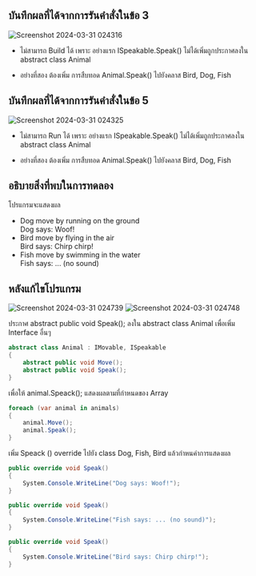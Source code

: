 ## บันทึกผลที่ได้จากการรันคำสั่งในข้อ 3

![Screenshot 2024-03-31 024316](https://github.com/ironmanwin1/03376836-OOP-2566-Lab-13/assets/144198724/d5c7bcfb-f9a0-4a06-9929-2a104050dd76)


- ไม่สามารถ Build ได้ เพราะ อย่างแรก ISpeakable.Speak() ไม่ได้เพิ่มถูกประกาศลงใน
abstract class Animal

 - อย่างที่สอง ต้องเพิ่ม การสืบทอด Animal.Speak() ไปยังคลาส Bird, Dog, Fish

## บันทึกผลที่ได้จากการรันคำสั่งในข้อ 5

![Screenshot 2024-03-31 024325](https://github.com/ironmanwin1/03376836-OOP-2566-Lab-13/assets/144198724/1824723d-10da-4948-920c-285ff7bd534f)


- ไม่สามารถ Run ได้ เพราะ อย่างแรก ISpeakable.Speak() ไม่ได้เพิ่มถูกประกาศลงใน
abstract class Animal

 - อย่างที่สอง ต้องเพิ่ม การสืบทอด Animal.Speak() ไปยังคลาส Bird, Dog, Fish


## อธิบายสิ่งที่พบในการทดลอง

โปรแกรมจะแสดงผล 

- Dog move by running on the ground         
Dog says: Woof!
- Bird move by flying in the air            
Bird says: Chirp chirp!
- Fish move by swimming in the water        
Fish says: ... (no sound)

## หลังแก้ไขโปรแกรม

![Screenshot 2024-03-31 024739](https://github.com/ironmanwin1/03376836-OOP-2566-Lab-13/assets/144198724/c734749a-4fe9-49d7-ad21-252bb96327f1)
![Screenshot 2024-03-31 024748](https://github.com/ironmanwin1/03376836-OOP-2566-Lab-13/assets/144198724/c5ad152d-ca8d-4342-9e32-3108bbc34a42)


ประกาศ abstract public void Speak(); ลงใน abstract class Animal เพื่อเพิ่ม Interface อื่นๆ

~~~c#
abstract class Animal : IMovable, ISpeakable
{
    abstract public void Move();
    abstract public void Speak();
}
~~~
เพื่อให้ animal.Speack(); แสดงผลตามที่กำหนดของ Array
~~~c#
foreach (var animal in animals)
{
    animal.Move();
    animal.Speak();
}
~~~
เพิ่ม Speack () override ไปยัง class Dog, Fish, Bird แล้วกำหนคำการแสดงผล
~~~c#
public override void Speak() 
{
    System.Console.WriteLine("Dog says: Woof!");
}
~~~
~~~c#
public override void Speak() 
{
    System.Console.WriteLine("Fish says: ... (no sound)");
}
~~~
~~~c#
public override void Speak() 
{
    System.Console.WriteLine("Bird says: Chirp chirp!");
}
~~~
